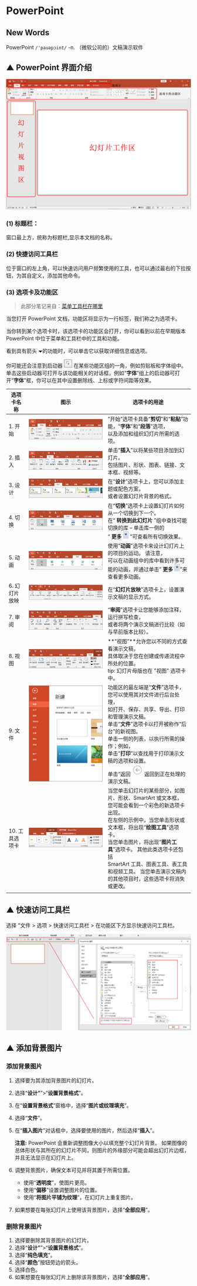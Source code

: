 # PowerPoint



## New Words

PowerPoint `/'pauəpɔint/`  -n. （微软公司的）文稿演示软件







## ▲ PowerPoint 界面介绍

![image-20230602143740668](readme.assets/image-20230602143740668.jpg)

### (1) 标题栏：
窗口最上方，统称为标题栏,显示本文档的名称。

### (2) 快捷访问工具栏

位于窗口的左上角，可以快速访问用户频繁使用的工具，也可以通过最右的下拉按钮，为其自定义，添加其他命令。

### (3) 选项卡及功能区

> 此部分笔记来自：[菜单工具栏在哪里](https://support.microsoft.com/zh-cn/office/%E8%8F%9C%E5%8D%95%E5%92%8C%E5%B7%A5%E5%85%B7%E6%A0%8F%E5%9C%A8%E5%93%AA%E9%87%8C-e25451c0-8a1f-428c-afb4-d91e98807bd4)

当您打开 PowerPoint 文档，功能区将显示为一行标签，我们称之为选项卡。

当你转到某个选项卡时，该选项卡的功能区会打开，你可以看到以前在早期版本 PowerPoint 中位于菜单和工具栏中的工具和功能。

看到具有箭头 ![书签向下键](readme.assets/c7ad3291-aa45-46a8-9ce1-05d04866a88d.jpg)的功能时，可以单击它以获取详细信息或选项。

你可能还会注意到启动器 ![按钮图像](readme.assets/9333d923-508a-45a1-9dbd-e68ecb9d897b.jpg) 在某些功能区组的一角，例如剪贴板和字体组中。 单击这些启动器可打开与该功能相关的对话框，例如“**字体**”组上的启动器可打开“**字体**”框，你可以在其中设置删除线、上标或字符间距等效果。

| 选项卡名称     | 图示                                                         | 选项卡的用途                                                 |
| -------------- | ------------------------------------------------------------ | ------------------------------------------------------------ |
| 1. 开始        | <img src="readme.assets/6a584bb3-a200-41b6-a944-e63e451fb515.png" alt="显示 PowerPoint 中功能区上的“开始”选项卡"  /> | “开始”选项卡具备“**剪切**”和“**粘贴**”功能，“**字体**”和“**段落**”选项，<br />以及添加和组织幻灯片所需的选项。 |
| 2. 插入        | <img src="readme.assets/7e06326e-dab4-41a7-8b08-5a42f51bd257.png" alt="显示 PowerPoint 中功能区上的“插入”选项卡"  /> | 单击“**插入**”以将某些项目添加到幻灯片。 <br />包括图片、形状、图表、链接、文本框、视频等。 |
| 3. 设计        | <img src="readme.assets/68c65c16-4c88-46be-be89-b291319a5d61.png" alt="显示 PowerPoint 中功能区上的“设计”选项卡" style="zoom:100%;" /> | 在“**设计**”选项卡上，您可以添加主题或配色方案，<br />或者设置幻灯片背景的格式。 |
| 4. 切换        | <img src="readme.assets/207cbc32-5f74-40d4-ace3-721e5adbdd95.png" alt="显示 PowerPoint 中功能区上的“切换”选项卡"  /> | 在“**切换**”选项卡上设置幻灯片如何从一个切换到下一个。<br /> 在“ **转换到此幻灯片** ”组中查找可能切换的库 – 单击库一侧的<br />“ **更多** ![“其他”按钮](readme.assets/e184bdf5-71fc-4eea-8c64-9cb8a446c5d5.gif) ”可查看所有切换效果。 |
| 5. 动画        | <img src="readme.assets/b92cdac9-05aa-424a-a448-b0e41f4f9479.png" alt="显示 PowerPoint 功能区中的“动画”选项卡"  /> | 使用“**动画**”选项卡来设计幻灯片上的项目的运动。 请注意，<br />可以在动画组中的库中看到许多可能的动画，并通过单击“ **更多** ![“其他”按钮](readme.assets/e184bdf5-71fc-4eea-8c64-9cb8a446c5d5.gif)”来查看更多动画。 |
| 6. 幻灯片放映  | <img src="readme.assets/dfb8679a-cf84-469d-ac26-41df923e7fb1.png" alt="显示 PowerPoint 中功能区上的“幻灯片放映”选项卡"  /> | 在“**幻灯片放映**”选项卡上，设置演示文稿的显示方式。         |
| 7. 审阅        | <img src="readme.assets/8959f2b0-f826-4341-b2e9-7dd3a3bc553e.png" alt="显示 PowerPoint 中功能区上的“审阅”选项卡"  /> | “**审阅**”选项卡让您能够添加注释，运行拼写检查，<br />或者将两个演示文稿进行比较（如与早前版本比较）。 |
| 8. 视图        | <img src="readme.assets/912d12c2-0dd9-4aee-827f-891e580647f7.png" alt="显示 PowerPoint 中功能区上的“视图”选项卡"  /> | **“视图”**允许您以不同的方式查看演示文稿，<br />具体取决于您在创建或传递流程中所处的位置。<br />tip: 幻灯片母版也在 "视图" 选项卡中。 |
| 9. 文件        | <img src="readme.assets/8c5a6d02-2a09-4a59-a026-40ebc39ea0d4.jpg" alt="“文件”选项卡上的“新建”页面"  /> | 功能区的最左端是“**文件**”选项卡，您可以使用其对文件进行后台处理，<br />如打开、保存、共享、导出、打印和管理演示文稿。 <br />单击“**文件**”选项卡以打开被称作“后台”的新视图。<br />单击一侧的列表，以执行所需的操作；例如，<br />单击“**打印**”以查找用于打印演示文稿的选项和设置。 <br />单击“返回 ![返回到文档](readme.assets/51aed00a-02bb-4006-ad71-1a8a69e026e2.jpg) 返回到正在处理的演示文稿。 |
| 10. 工具选项卡 | <img src="readme.assets/d42a2915-1dd0-4487-8f77-0f0d0b08bf57.png" alt="显示 PowerPoint 中的功能区上的“绘图工具”选项卡"  /> | 当您单击幻灯片的某些部分，如图片、形状、SmartArt 或文本框，<br />您可能会看到一个彩色的新选项卡出现。<br />在左侧的示例中，当您单击形状或文本框，将出现“**绘图工具**”选项卡。<br /> 当您单击图片，将出现“**图片工具**”选项卡。 其他此类选项卡还包括<br /> SmartArt 工具、图表工具、表工具和视频工具。 当您单击演示文稿内的其他项目时，这些选项卡将消失或更改。 |
|                |                                                              |                                                              |





## ▲ 快速访问工具栏

选择 "文件 >  选项  >  快速访问工具栏 > 在功能区下方显示快速访问工具栏。

![image-20230605163500611](readme.assets/image-20230605163500611.png)





## ▲ 添加背景图片

### 添加背景图片

1. 选择要为其添加背景图片的幻灯片。

2. 选择“**设计”**”>“**设置背景格式**”。

3. 在“**设置背景格式**”窗格中，选择“**图片或纹理填充**”。

4. 选择“**文件**”。

5. 在“**插入图片**”对话框中，选择要使用的图片，然后选择“**插入**”。

    **注意:** PowerPoint 会重新调整图像大小以填充整个幻灯片背景。 如果图像的总体形状与其所在的幻灯片不同，则图片的外缘部分可能会超出幻灯片边框，并且无法显示在幻灯片上。

6. 调整背景图片，确保文本可见并将其置于所需位置。

    - 使用“**透明度**”，使图片更亮。
    - 使用“**偏移**”设置调整图片的位置。
    - 使用“**将图片平铺为纹理**”，在幻灯片上重复图片。

7. 如果想要在每张幻灯片上使用该背景图片，选择“**全部应用**”。

### 删除背景图片

1. 选择要删除其背景图片的幻灯片。
2. 选择“**设计”**”>“**设置背景格式**”。
3. 选择“**纯色填充**”。
4. 选择“**颜色**”按钮旁边的箭头。
5. 选择白色。
6. 如果想要在每张幻灯片上删除该背景图片，选择“**全部应用**”。

